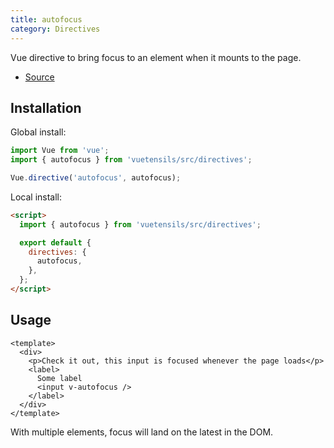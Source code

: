 ```yaml
---
title: autofocus
category: Directives
---
```


Vue directive to bring focus to an element when it mounts to the page.

- [Source](https://github.com/AustinGil/vuetensils/blob/master/src/directives/autofocus.js)

## Installation

Global install:

```js
import Vue from 'vue';
import { autofocus } from 'vuetensils/src/directives';

Vue.directive('autofocus', autofocus);
```

Local install:

```html
<script>
  import { autofocus } from 'vuetensils/src/directives';

  export default {
    directives: {
      autofocus,
    },
  };
</script>
```

## Usage

```vue live
<template>
  <div>
    <p>Check it out, this input is focused whenever the page loads</p>
    <label>
      Some label
      <input v-autofocus />
    </label>
  </div>
</template>
```

With multiple elements, focus will land on the latest in the DOM.
